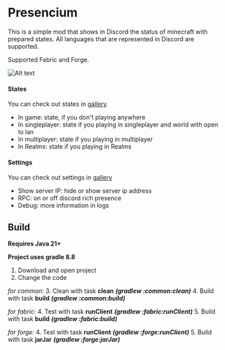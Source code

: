 # Presencium
This is a simple mod that shows in Discord the status of minecraft with prepared states.
All languages that are represented in Discord are supported.

Supported Fabric and Forge.

![Alt text](https://cdn.modrinth.com/data/iNU1UQcw/images/ad292492d7ac969f767e59b69b5149416e02abbb.png)
#### States
You can check out states in [gallery](https://modrinth.com/mod/presencium/gallery)

- In game: state, if you don't playing anywhere
- In singleplayer: state if you playing in singleplayer and world with open to lan
- In multiplayer: state if you playing in multiplayer
- In Realms: state if you playing in Realms

#### Settings
You can check out settings in [gallery](https://modrinth.com/mod/presencium/gallery)

- Show server IP: hide or show server ip address
- RPC: on or off discord rich presence
- Debug: more information in logs

## Build
**Requires Java 21+**

**Project uses gradle 8.8**

1. Download and open project
2. Change the code

_for common:_
3. Clean with task **clean** _**(gradlew :common:clean)**_
4. Build with task **build** _**(gradlew :common:build)**_

_for fabric:_
4. Test with task **runClient** _**(gradlew :fabric:runClient)**_
5. Build with task **build** _**(gradlew :fabric:build)**_

_for forge:_
4. Test with task **runClient** _**(gradlew :forge:runClient)**_
5. Build with task **jarJar** _**(gradlew :forge:jarJar)**_